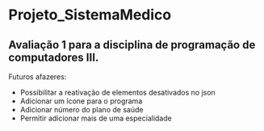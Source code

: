 # Projeto_SistemaMedico
 <h2>Avaliação 1 para a disciplina de programação de computadores III.</h2>

 Futuros afazeres:
 <ul>
 <li>Possibilitar a reativação de elementos desativados no json</li>
 <li>Adicionar um ícone para o programa</li>
 <li>Adicionar número do plano de saúde</li>
 <li>Permitir adicionar mais de uma especialidade</li>
 </ul>
